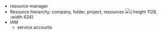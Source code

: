 - resource-manager
- Resource hierarchy:  company, folder, project, resources
  ![](https://cloud.google.com/static/resource-manager/img/cloud-hierarchy.svg){:height 1128, :width 624}
- IAM
	- service accounts